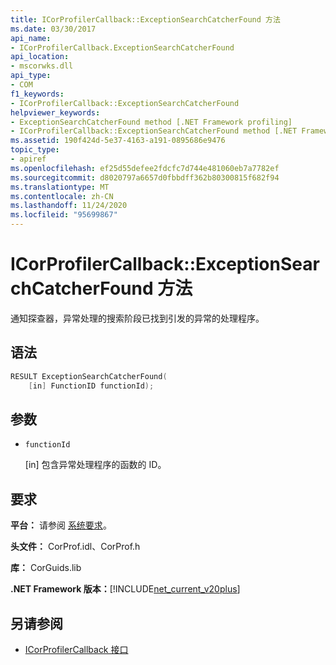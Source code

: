 ```yaml
---
title: ICorProfilerCallback::ExceptionSearchCatcherFound 方法
ms.date: 03/30/2017
api_name:
- ICorProfilerCallback.ExceptionSearchCatcherFound
api_location:
- mscorwks.dll
api_type:
- COM
f1_keywords:
- ICorProfilerCallback::ExceptionSearchCatcherFound
helpviewer_keywords:
- ExceptionSearchCatcherFound method [.NET Framework profiling]
- ICorProfilerCallback::ExceptionSearchCatcherFound method [.NET Framework profiling]
ms.assetid: 190f424d-5e37-4163-a191-0895686e9476
topic_type:
- apiref
ms.openlocfilehash: ef25d55defee2fdcfc7d744e481060eb7a7782ef
ms.sourcegitcommit: d8020797a6657d0fbbdff362b80300815f682f94
ms.translationtype: MT
ms.contentlocale: zh-CN
ms.lasthandoff: 11/24/2020
ms.locfileid: "95699867"
---
```

# <a name="icorprofilercallbackexceptionsearchcatcherfound-method"></a>ICorProfilerCallback::ExceptionSearchCatcherFound 方法

通知探查器，异常处理的搜索阶段已找到引发的异常的处理程序。  
  
## <a name="syntax"></a>语法  
  
```cpp  
RESULT ExceptionSearchCatcherFound(  
    [in] FunctionID functionId);  
```  
  
## <a name="parameters"></a>参数

- `functionId`

  \[in] 包含异常处理程序的函数的 ID。

## <a name="requirements"></a>要求  

 **平台：** 请参阅 [系统要求](../../get-started/system-requirements.md)。  
  
 **头文件：** CorProf.idl、CorProf.h  
  
 **库：** CorGuids.lib  
  
 **.NET Framework 版本：**[!INCLUDE[net_current_v20plus](../../../../includes/net-current-v20plus-md.md)]  
  
## <a name="see-also"></a>另请参阅

- [ICorProfilerCallback 接口](icorprofilercallback-interface.md)
